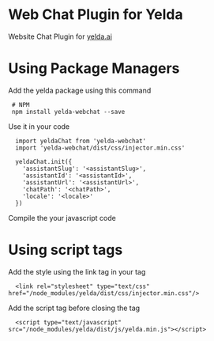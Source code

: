 # Web Chat Plugin for Yelda
Website Chat Plugin for [yelda.ai](https://yelda.ai)

# Using Package Managers

Add the yelda package using this command
```
 # NPM
 npm install yelda-webchat --save
```

Use it in your code
```
  import yeldaChat from 'yelda-webchat'
  import 'yelda-webchat/dist/css/injector.min.css'

  yeldaChat.init({
    'assistantSlug': '<assistantSlug>',
    'assistantId': '<assistantId>',
    'assistantUrl': '<assistantUrl>',
    'chatPath': '<chatPath>',
    'locale': '<locale>'
  })
```

Compile the your javascript code

# Using script tags

Add the style using the link tag in your <head> tag

```
  <link rel="stylesheet" type="text/css" href="/node_modules/yelda/dist/css/injector.min.css"/>
```

Add the script tag before closing the <body> tag
```
  <script type="text/javascript" src="/node_modules/yelda/dist/js/yelda.min.js"></script>
```
